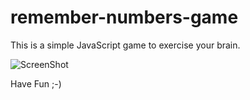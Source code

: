 # remember-numbers-game
This is a simple JavaScript game to exercise your brain.

![ScreenShot](https://s17.picofile.com/file/8422661076/exersice_brain.png "Screenshot")

Have Fun ;-)
